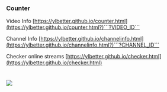 ### Counter 
Video Info
[https://ylbetter.github.io/counter.html](https://ylbetter.github.io/counter.html?)```?VIDEO_ID```

Channel Info
[https://ylbetter.github.io/channelinfo.html](https://ylbetter.github.io/channelinfo.html?)```?CHANNEL_ID```

Checker online streams
[https://ylbetter.github.io/checker.html](https://ylbetter.github.io/checker.html)


#
![](https://user-images.githubusercontent.com/32989588/120296815-2e8edc80-c2d1-11eb-9331-e12e2644e96e.png)
